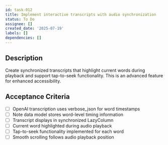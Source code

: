 ```yaml
---
id: task-012
title: Implement interactive transcripts with audio synchronization
status: To Do
assignee: []
created_date: '2025-07-19'
labels: []
dependencies: []
---
```


## Description

Create synchronized transcripts that highlight current words during playback and support tap-to-seek functionality. This is an advanced feature for enhanced accessibility.

## Acceptance Criteria

- [ ] OpenAI transcription uses verbose_json for word timestamps
- [ ] Note data model stores word-level timing information
- [ ] Transcript displays in synchronized LazyColumn
- [ ] Current word highlighted during audio playback
- [ ] Tap-to-seek functionality implemented for each word
- [ ] Smooth scrolling follows audio playback position
